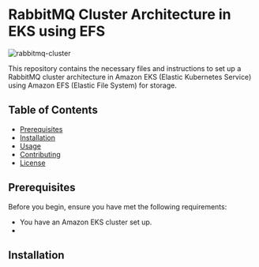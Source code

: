 # RabbitMQ Cluster Architecture in EKS using EFS 
![rabbitmq-cluster](https://github.com/asttle/eks-rabbitmq-cluster-using-efs/assets/64640283/679fc471-7afc-4d90-bc2a-47a83a1d98de)

This repository contains the necessary files and instructions to set up a RabbitMQ cluster architecture in Amazon EKS (Elastic Kubernetes Service) using Amazon EFS (Elastic File System) for storage.

## Table of Contents

- [Prerequisites](#prerequisites)
- [Installation](#installation)
- [Usage](#usage)
- [Contributing](#contributing)
- [License](#license)

## Prerequisites
Before you begin, ensure you have met the following requirements:


* You have an Amazon EKS cluster set up.
* 



## Installation


